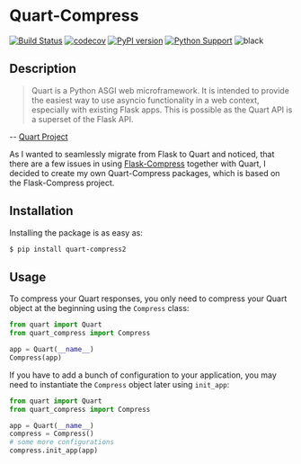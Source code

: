 # Quart-Compress

[![Build Status](https://dev.azure.com/fdahlitz/quart-compress/_apis/build/status/DahlitzFlorian.quart-compress?branchName=master)](https://dev.azure.com/fdahlitz/quart-compress/_build/latest?definitionId=6&branchName=master)
[![codecov](https://codecov.io/gh/DahlitzFlorian/quart-compress/branch/master/graph/badge.svg)](https://codecov.io/gh/DahlitzFlorian/quart-compress)
[![PyPI version](https://badge.fury.io/py/quart-compress2.svg)](https://badge.fury.io/py/quart-compress2)
[![Python Support](https://img.shields.io/badge/Python-3.7%20|%203.8-blue)](https://img.shields.io/badge/Python-3.7%20|%203.8-blue)
![black](https://img.shields.io/badge/code%20style-black-000000.svg)

## Description

> Quart is a Python ASGI web microframework.
> It is intended to provide the easiest way to use asyncio functionality in a web context, especially with existing Flask apps.
> This is possible as the Quart API is a superset of the Flask API.

-- [Quart Project](https://github.com/pgjones/quart)

As I wanted to seamlessly migrate from Flask to Quart and noticed, that there are a few issues in using [Flask-Compress](https://github.com/shengulong/flask-compress) together with Quart, I decided to create my own Quart-Compress packages, which is based on the Flask-Compress project.


## Installation

Installing the package is as easy as:

```bash
$ pip install quart-compress2
```


## Usage

To compress your Quart responses, you only need to compress your Quart object at the beginning using the `Compress` class:

```python
from quart import Quart
from quart_compress import Compress

app = Quart(__name__)
Compress(app)
```

If you have to add a bunch of configuration to your application, you may need to instantiate the `Compress` object later using `init_app`:

```python
from quart import Quart
from quart_compress import Compress

app = Quart(__name__)
compress = Compress()
# some more configurations
compress.init_app(app)
```
